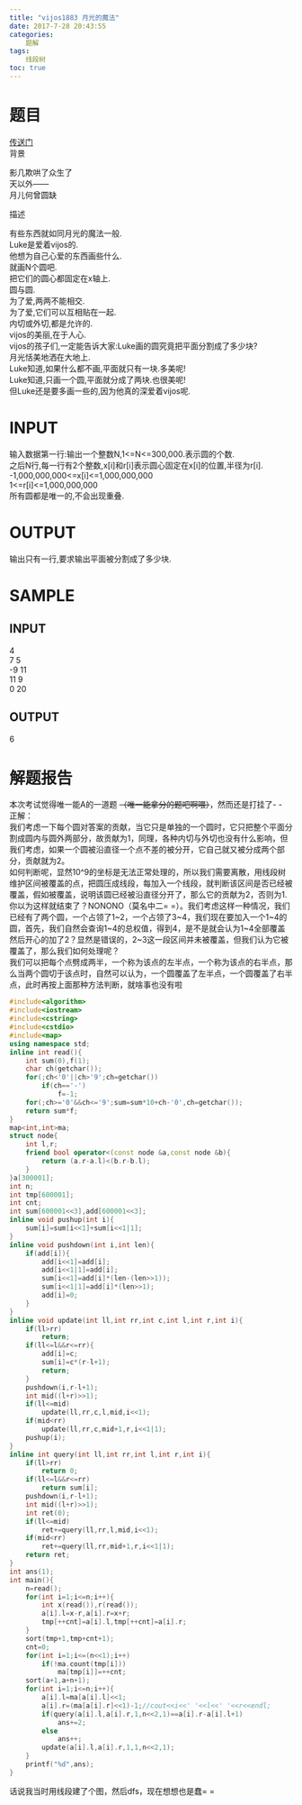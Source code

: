 ```yaml
---
title: "vijos1883 月光的魔法"
date: 2017-7-28 20:43:55
categories: 
	题解
tags: 
	线段树
toc: true
---
```

# 题目
[传送门](https://www.vijos.org/p/1883)  
背景

影几欺哄了众生了  
天以外——  
月儿何曾圆缺  
<!--more-->
描述

有些东西就如同月光的魔法一般.  
Luke是爱着vijos的.  
他想为自己心爱的东西画些什么.  
就画N个圆吧.  
把它们的圆心都固定在x轴上.  
圆与圆.  
为了爱,两两不能相交.  
为了爱,它们可以互相贴在一起.  
内切或外切,都是允许的.  
vijos的美丽,在于人心.  
vijos的孩子们,一定能告诉大家:Luke画的圆究竟把平面分割成了多少块?  
月光恬美地洒在大地上.  
Luke知道,如果什么都不画,平面就只有一块.多美呢!  
Luke知道,只画一个圆,平面就分成了两块.也很美呢!  
但Luke还是要多画一些的,因为他真的深爱着vijos呢.
# INPUT
输入数据第一行:输出一个整数N,1<=N<=300,000.表示圆的个数.  
之后N行,每一行有2个整数,x[i]和r[i]表示圆心固定在x[i]的位置,半径为r[i].  
-1,000,000,000<=x[i]<=1,000,000,000  
1<=r[i]<=1,000,000,000  
所有圆都是唯一的,不会出现重叠.  
# OUTPUT
输出只有一行,要求输出平面被分割成了多少块.
# SAMPLE
## INPUT
4  
7 5  
-9 11  
11 9  
0 20  
## OUTPUT
6
# 解题报告
本次考试觉得唯一能A的一道题 ~~（唯一能拿分的题吧啊喂）~~，然而还是打挂了- -  
正解：  
我们考虑一下每个圆对答案的贡献，当它只是单独的一个圆时，它只把整个平面分割成圆内与圆外两部分，故贡献为1，同理，各种内切与外切也没有什么影响，但我们考虑，如果一个圆被沿直径一个点不差的被分开，它自己就又被分成两个部分，贡献就为2。  
如何判断呢，显然10^9的坐标是无法正常处理的，所以我们需要离散，用线段树维护区间被覆盖的点，把圆压成线段，每加入一个线段，就判断该区间是否已经被覆盖，假如被覆盖，说明该圆已经被沿直径分开了，那么它的贡献为2，否则为1.  
你以为这样就结束了？NONONO（莫名中二= =）。我们考虑这样一种情况，我们已经有了两个圆，一个占领了1~2，一个占领了3~4，我们现在要加入一个1~4的圆，首先，我们自然会查询1~4的总权值，得到4，是不是就会认为1~4全部覆盖然后开心的加了2？显然是错误的，2~3这一段区间并未被覆盖，但我们认为它被覆盖了，那么我们如何处理呢？  
我们可以把每个点劈成两半，一个称为该点的左半点，一个称为该点的右半点，那么当两个圆切于该点时，自然可以认为，一个圆覆盖了左半点，一个圆覆盖了右半点，此时再按上面那种方法判断，就啥事也没有啦
```c++
#include<algorithm>
#include<iostream>
#include<cstring>
#include<cstdio>
#include<map>
using namespace std;
inline int read(){
    int sum(0),f(1);
    char ch(getchar());
    for(;ch<'0'||ch>'9';ch=getchar())
        if(ch=='-')
            f=-1;
    for(;ch>='0'&&ch<='9';sum=sum*10+ch-'0',ch=getchar());
    return sum*f;
}
map<int,int>ma;
struct node{
    int l,r;
    friend bool operator<(const node &a,const node &b){
        return (a.r-a.l)<(b.r-b.l);
    }
}a[300001];
int n;
int tmp[600001];
int cnt;
int sum[600001<<3],add[600001<<3];
inline void pushup(int i){
    sum[i]=sum[i<<1]+sum[i<<1|1];
}
inline void pushdown(int i,int len){
    if(add[i]){
        add[i<<1]=add[i];
        add[i<<1|1]=add[i];
        sum[i<<1]=add[i]*(len-(len>>1));
        sum[i<<1|1]=add[i]*(len>>1);
        add[i]=0;
    }
}
inline void update(int ll,int rr,int c,int l,int r,int i){
    if(ll>rr)
        return;
    if(ll<=l&&r<=rr){
        add[i]=c;
        sum[i]=c*(r-l+1);
        return;
    }
    pushdown(i,r-l+1);
    int mid((l+r)>>1);
    if(ll<=mid)
        update(ll,rr,c,l,mid,i<<1);
    if(mid<rr)
        update(ll,rr,c,mid+1,r,i<<1|1);
    pushup(i);
}
inline int query(int ll,int rr,int l,int r,int i){
    if(ll>rr)
        return 0;
    if(ll<=l&&r<=rr)
        return sum[i];
    pushdown(i,r-l+1);
    int mid((l+r)>>1);
    int ret(0);
    if(ll<=mid)
        ret+=query(ll,rr,l,mid,i<<1);
    if(mid<rr)
        ret+=query(ll,rr,mid+1,r,i<<1|1);
    return ret;
}
int ans(1);
int main(){
    n=read();
    for(int i=1;i<=n;i++){
        int x(read()),r(read());
        a[i].l=x-r,a[i].r=x+r;
        tmp[++cnt]=a[i].l,tmp[++cnt]=a[i].r;
    }
    sort(tmp+1,tmp+cnt+1);
    cnt=0;
    for(int i=1;i<=(n<<1);i++)
        if(!ma.count(tmp[i]))
            ma[tmp[i]]=++cnt;
    sort(a+1,a+n+1);
    for(int i=1;i<=n;i++){
        a[i].l=ma[a[i].l]<<1;
        a[i].r=(ma[a[i].r]<<1)-1;//cout<<i<<' '<<l<<' '<<r<<endl;
        if(query(a[i].l,a[i].r,1,n<<2,1)==a[i].r-a[i].l+1)
            ans+=2;
        else
            ans++;
        update(a[i].l,a[i].r,1,1,n<<2,1);
    }
    printf("%d",ans);
}
```
话说我当时用线段建了个图，然后dfs，现在想想也是蠢= =